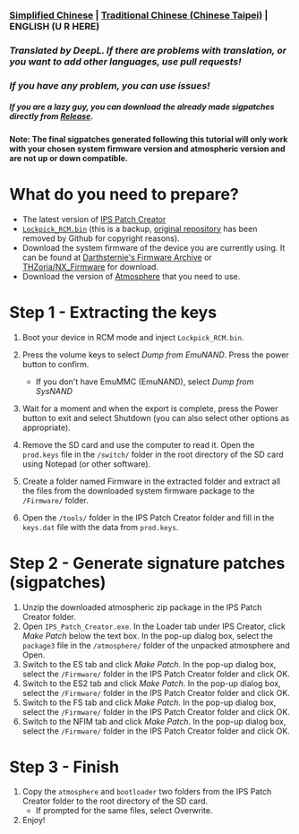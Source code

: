 ### [Simplified Chinese](/README.md) | [Traditional Chinese (Chinese Taipei)](/README_TP.md) | ENGLISH (U R HERE)
### *Translated by DeepL. If there are problems with translation, or you want to add other languages, use pull requests!*
### *If you have any problem, you can use issues!*
##### If you are a lazy guy, you can download the already made sigpatches directly from [Release](https://github.com/feiyangjun-1/ns-sigpatches/releases/latest).
#### Note: The final sigpatches generated following this tutorial will only work with your chosen system firmware version and atmospheric version and are not up or down compatible.

# What do you need to prepare?
* The latest version of [IPS Patch Creator](https://github.com/mrdude2478/IPS_Patch_Creator/releases/latest)
* [`Lockpick_RCM.bin`](https://codeberg.org/attachments/466940a5-9bcb-42db-a0de-1038b2a132ad) (this is a backup, [original repository](https://github.com/shchmue/Lockpick_RCM) has been removed by Github for copyright reasons).
* Download the system firmware of the device you are currently using. It can be found at [Darthsternie's Firmware Archive](https://darthsternie.net/switch-firmwares/) or [THZoria/NX_Firmware](https://github.com/THZoria/NX_Firmware/releases) for download.
* Download the version of [Atmosphere](https://github.com/Atmosphere-NX/Atmosphere/releases) that you need to use.

# Step 1 - Extracting the keys
1. Boot your device in RCM mode and inject `Lockpick_RCM.bin`.

2. Press the volume keys to select *Dump from EmuNAND*. Press the power button to confirm.
   * If you don't have EmuMMC (EmuNAND), select *Dump from SysNAND*
3. Wait for a moment and when the export is complete, press the Power button to exit and select Shutdown (you can also select other options as appropriate). 
4. Remove the SD card and use the computer to read it. Open the `prod.keys` file in the `/switch/` folder in the root directory of the SD card using Notepad (or other software).
5. Create a folder named Firmware in the extracted folder and extract all the files from the downloaded system firmware package to the `/Firmware/` folder. 
6. Open the `/tools/` folder in the IPS Patch Creator folder and fill in the `keys.dat` file with the data from `prod.keys`.

# Step 2 - Generate signature patches (sigpatches)
1. Unzip the downloaded atmospheric zip package in the IPS Patch Creator folder.
2. Open `IPS_Patch_Creator.exe`. In the Loader tab under IPS Creator, click *Make Patch* below the text box. In the pop-up dialog box, select the `package3` file in the `/atmosphere/` folder of the unpacked atmosphere and Open. 
3. Switch to the ES tab and click *Make Patch*. In the pop-up dialog box, select the `/Firmware/` folder in the IPS Patch Creator folder and click OK.
4. Switch to the ES2 tab and click *Make Patch*. In the pop-up dialog box, select the `/Firmware/` folder in the IPS Patch Creator folder and click OK.
5. Switch to the FS tab and click *Make Patch*. In the pop-up dialog box, select the `/Firmware/` folder in the IPS Patch Creator folder and click OK.
6. Switch to the NFIM tab and click *Make Patch*. In the pop-up dialog box, select the `/Firmware/` folder in the IPS Patch Creator folder and click OK.

# Step 3 - Finish
1. Copy the `atmosphere` and `bootloader` two folders from the IPS Patch Creator folder to the root directory of the SD card.
    * If prompted for the same files, select Overwrite.
2. Enjoy!
